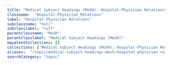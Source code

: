 ```yaml
--- 
 title: "Medical Subject Headings (MeSH): Hospital-Physician Relations" 
 classname:  "Hospital-Physician_Relations" 
 label: "Hospital-Physician Relations" 
 subclassname: "null" 
 subclasslabel: "null" 
 parentclassname: "MeSH" 
 parentclasslabel: "Medical Subject Headings (MeSH)" 
 equalentCollections: [] 
 collections: ['Medical Subject Headings (MeSH): Hospital-Physician Relations']
 aliases:  "/topic/medical-subject-headings-mesh-hospital-physician-relations"  
 searchCategory: "topic" 
---
```

